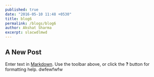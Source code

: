 ```yaml
---
published: true
date: "2016-05-10 11:48 +0530"
title: blog6
permalink: /blogs/blog6
author: Akshat Sharma
excerpt: slacwdlmwd
---
```

## A New Post

Enter text in [Markdown](http://daringfireball.net/projects/markdown/). Use the toolbar above, or click the **?** button for formatting help.
dwfewfwfw

